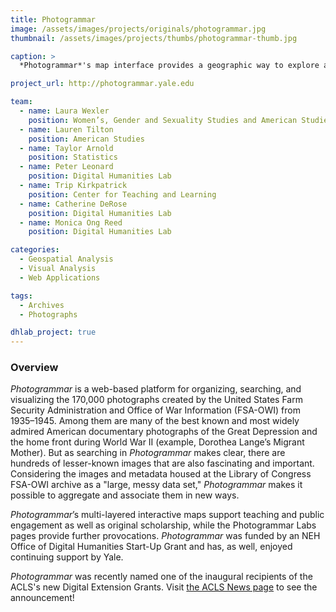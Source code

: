 ```yaml
---
title: Photogrammar
image: /assets/images/projects/originals/photogrammar.jpg
thumbnail: /assets/images/projects/thumbs/photogrammar-thumb.jpg

caption: >
  *Photogrammar*'s map interface provides a geographic way to explore an archive of photographs from 1935—1945.

project_url: http://photogrammar.yale.edu

team:
  - name: Laura Wexler
    position: Women’s, Gender and Sexuality Studies and American Studies
  - name: Lauren Tilton
    position: American Studies
  - name: Taylor Arnold
    position: Statistics
  - name: Peter Leonard
    position: Digital Humanities Lab
  - name: Trip Kirkpatrick
    position: Center for Teaching and Learning
  - name: Catherine DeRose
    position: Digital Humanities Lab
  - name: Monica Ong Reed
    position: Digital Humanities Lab

categories:
  - Geospatial Analysis
  - Visual Analysis
  - Web Applications

tags:
  - Archives
  - Photographs

dhlab_project: true
---
```


### Overview

*Photogrammar* is a web-based platform for organizing, searching, and visualizing the 170,000 photographs created by the United States Farm Security Administration and Office of War Information (FSA-OWI) from 1935–1945. Among them are many of the best known and most widely admired American documentary photographs of the Great Depression and the home front during World War II (example, Dorothea Lange’s Migrant Mother). But as searching in *Photogrammar* makes clear, there are hundreds of lesser-known images that are also fascinating and important. Considering the images and metadata housed at the Library of Congress FSA-OWI archive as a "large, messy data set," *Photogrammar* makes it possible to aggregate and associate them in new ways.

*Photogrammar*’s multi-layered interactive maps support teaching and public engagement as well as original scholarship, while the Photogrammar Labs pages provide further provocations. *Photogrammar* was funded by an NEH Office of Digital Humanities Start-Up Grant and has, as well, enjoyed continuing support by Yale.

*Photogrammar* was recently named one of the inaugural recipients of the ACLS's new Digital Extension Grants. Visit <a href='http://www.acls.org/news/5-4-2016/' target='_blank'>the ACLS News page</a> to see the announcement!